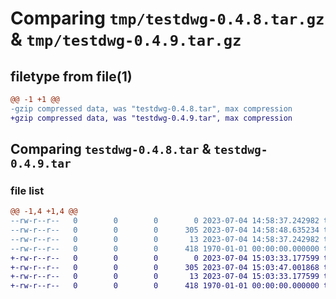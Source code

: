 # Comparing `tmp/testdwg-0.4.8.tar.gz` & `tmp/testdwg-0.4.9.tar.gz`

## filetype from file(1)

```diff
@@ -1 +1 @@
-gzip compressed data, was "testdwg-0.4.8.tar", max compression
+gzip compressed data, was "testdwg-0.4.9.tar", max compression
```

## Comparing `testdwg-0.4.8.tar` & `testdwg-0.4.9.tar`

### file list

```diff
@@ -1,4 +1,4 @@
--rw-r--r--   0        0        0        0 2023-07-04 14:58:37.242982 testdwg-0.4.8/README.md
--rw-r--r--   0        0        0      305 2023-07-04 14:58:48.635234 testdwg-0.4.8/pyproject.toml
--rw-r--r--   0        0        0       13 2023-07-04 14:58:37.242982 testdwg-0.4.8/testdwg/__init__.py
--rw-r--r--   0        0        0      418 1970-01-01 00:00:00.000000 testdwg-0.4.8/PKG-INFO
+-rw-r--r--   0        0        0        0 2023-07-04 15:03:33.177599 testdwg-0.4.9/README.md
+-rw-r--r--   0        0        0      305 2023-07-04 15:03:47.001868 testdwg-0.4.9/pyproject.toml
+-rw-r--r--   0        0        0       13 2023-07-04 15:03:33.177599 testdwg-0.4.9/testdwg/__init__.py
+-rw-r--r--   0        0        0      418 1970-01-01 00:00:00.000000 testdwg-0.4.9/PKG-INFO
```

